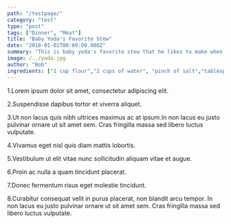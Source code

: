 ```yaml
---
path: "/testpage/"
category: "test"
type: "post"
tags: ["Dinner", "Meat"]
title: "Baby Yoda's Favorite Stew"
date: "2018-01-01T00:00:00.000Z"
summary: "This is baby yoda's favorite stew that he likes to make when he doesn't feel good."
image: /../yoda.jpg
author: "Bob"
ingredients: ["1 cup flour","2 cups of water", "pinch of salt","tablespoon of sauce"]
---
```



1.Lorem ipsum dolor sit amet, consectetur adipiscing elit.

2.Suspendisse dapibus tortor et viverra aliquet.

3.Ut non lacus quis nibh ultrices maximus ac at ipsum.In non lacus eu justo pulvinar ornare ut sit amet sem.
Cras fringilla massa sed libero luctus vulputate.

4.Vivamus eget nisl quis diam mattis lobortis.

5.Vestibulum ut elit vitae nunc sollicitudin aliquam vitae et augue.

6.Proin ac nulla a quam tincidunt placerat.

7.Donec fermentum risus eget molestie tincidunt.

8.Curabitur consequat velit in purus placerat, non blandit arcu tempor.
In non lacus eu justo pulvinar ornare ut sit amet sem.
Cras fringilla massa sed libero luctus vulputate.
